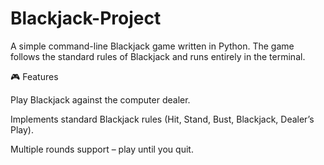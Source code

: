 # Blackjack-Project
A simple command-line Blackjack game written in Python.  The game follows the standard rules of Blackjack and runs entirely in the terminal. 

🎮 Features

Play Blackjack against the computer dealer.

Implements standard Blackjack rules (Hit, Stand, Bust, Blackjack, Dealer’s Play).

Multiple rounds support – play until you quit.
